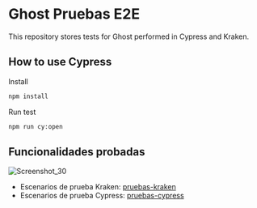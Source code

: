 # Ghost Pruebas E2E

This repository stores tests for Ghost performed in Cypress and Kraken.

## How to use Cypress

Install

```bash
npm install
```

Run test

```bash
npm run cy:open
```
Funcionalidades probadas
--------------------------------------------
![Screenshot_30](https://github.com/MISW-pruebas-equipo18/ghost-pruebas-e2e/assets/142247170/7cb11e43-3fa8-4876-9fec-b400d3a69cf1)


* Escenarios de prueba Kraken: [pruebas-kraken](./pruebas-kraken)
* Escenarios de prueba Cypress: [pruebas-cypress](./cypress)
